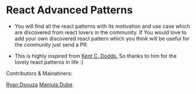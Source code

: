 # React Advanced Patterns


* You will find all the react patterns with its motivation and use case which are discovered from react lovers in the  community. If You would love to add your own discovered react pattern which you think will be useful for the community just send a PR. 

* This is highly inspired from [Kent C. Dodds.](https://twitter.com/kentcdodds) So thanks to him for the lovely react patterns in life :)

Contributors & Mainatiners:

[Ryan Dsouza](https://twitter.com/ryands1701)
[Manjula Dube](https://twitter.com/manjula_dube)

